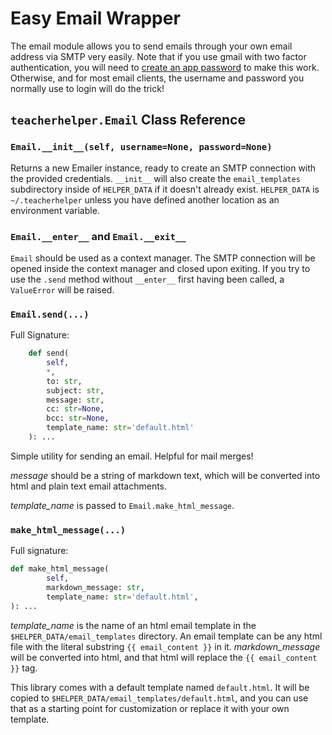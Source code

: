 # Easy Email Wrapper

The email module allows you to send emails through your own email address via
SMTP very easily. Note that if you use gmail with two factor authentication,
you will need to
[create an app password](https://support.google.com/accounts/answer/185833?hl=en)
to make this work. Otherwise, and for most email clients, the username and
password you normally use to login will do the trick!

## `teacherhelper.Email` Class Reference

### `Email.__init__(self, username=None, password=None)`

Returns a new Emailer instance, ready to create an SMTP connection with the
provided credentials. `__init__` will also create the `email_templates`
subdirectory inside of `HELPER_DATA` if it doesn't already exist. `HELPER_DATA` is
`~/.teacherhelper` unless you have defined another location as an environment
variable.

### `Email.__enter__` and `Email.__exit__`

`Email` should be used as a context manager. The SMTP connection will be opened
inside the context manager and closed upon exiting. If you try to use the
`.send` method without `__enter__` first having been called, a `ValueError`
will be raised.

### `Email.send(...)`

Full Signature:

```python
    def send(
        self,
        *,
        to: str,
        subject: str,
        message: str,
        cc: str=None,
        bcc: str=None,
        template_name: str='default.html'
    ): ...
```

Simple utility for sending an email. Helpful for mail merges!

_message_ should be a string of markdown text, which will be converted into
html and plain text email attachments.

_template_name_ is passed to `Email.make_html_message`.

### `make_html_message(...)`

Full signature:

```python
def make_html_message(
        self,
        markdown_message: str,
        template_name: str='default.html',
): ...
```

_template_name_ is the name of an html email template in the
`$HELPER_DATA/email_templates` directory. An email template can be any html file
with the literal substring `{{ email_content }}` in it. _markdown_message_ will
be converted into html, and that html will replace the `{{ email_content }}`
tag.

This library comes with a default template named `default.html`. It will be
copied to `$HELPER_DATA/email_templates/default.html`, and you can use that as
a starting point for customization or replace it with your own template.
